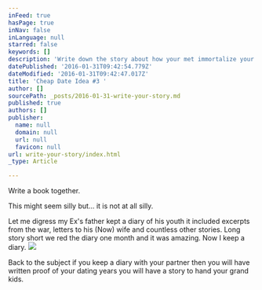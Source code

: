 ```yaml
---
inFeed: true
hasPage: true
inNav: false
inLanguage: null
starred: false
keywords: []
description: 'Write down the story about how your met immortalize your relationship. '
datePublished: '2016-01-31T09:42:54.779Z'
dateModified: '2016-01-31T09:42:47.017Z'
title: 'Cheap Date Idea #3 '
author: []
sourcePath: _posts/2016-01-31-write-your-story.md
published: true
authors: []
publisher:
  name: null
  domain: null
  url: null
  favicon: null
url: write-your-story/index.html
_type: Article

---
```

Write a book together.

This might seem silly but... it is not at all silly. 

Let me digress my Ex's father kept a diary of his youth it included excerpts from the war, letters to his (Now) wife and countless other stories. Long story short we red the diary one month and it was amazing. Now I keep a diary. ![](https://the-grid-user-content.s3-us-west-2.amazonaws.com/7722218e-1287-448d-8b39-55574e43fb33.jpg)

Back to the subject if you keep a diary with your partner then you will have written proof of your dating years you will have a story to hand your grand kids.